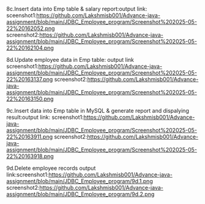 8c.Insert data into Emp table & salary report:output link: sceenshot1:https://github.com/Lakshmisb001/Advance-java-assignment/blob/main/JDBC_Employee_program/Screenshot%202025-05-22%20162052.png
screenshot2:https://github.com/Lakshmisb001/Advance-java-assignment/blob/main/JDBC_Employee_program/Screenshot%202025-05-22%20162104.png

8d.Update employee data in Emp table: output link screenshot1:https://github.com/Lakshmisb001/Advance-java-assignment/blob/main/JDBC_Employee_program/Screenshot%202025-05-22%20163137.png
screenshot2:https://github.com/Lakshmisb001/Advance-java-assignment/blob/main/JDBC_Employee_program/Screenshot%202025-05-22%20163150.png

9c.Insert data into Emp table in MySQL & generate report and dispalying result:output link: screenshot1:https://github.com/Lakshmisb001/Advance-java-assignment/blob/main/JDBC_Employee_program/Screenshot%202025-05-22%20163911.png
screenshot2:https://github.com/Lakshmisb001/Advance-java-assignment/blob/main/JDBC_Employee_program/Screenshot%202025-05-22%20163918.png

9d.Delete employee records output link:screenshot1:https://github.com/Lakshmisb001/Advance-java-assignment/blob/main/JDBC_Employee_program/9d.1.png
screenshot2:https://github.com/Lakshmisb001/Advance-java-assignment/blob/main/JDBC_Employee_program/9d.2.png
